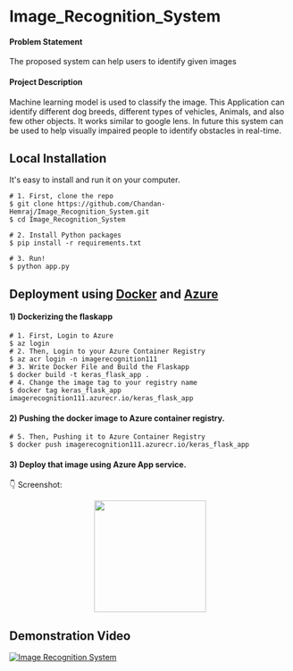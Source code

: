 # Image_Recognition_System

#### Problem Statement

The proposed system can help users to identify given images

#### Project Description 

Machine learning model is used to classify the image. This Application can identify different dog breeds, different types of vehicles, Animals, and also few other objects. It works similar to google lens. In future this system can be used to help visually impaired people to identify obstacles in real-time.

## Local Installation

It's easy to install and run it on your computer.

```shell
# 1. First, clone the repo
$ git clone https://github.com/Chandan-Hemraj/Image_Recognition_System.git
$ cd Image_Recognition_System

# 2. Install Python packages
$ pip install -r requirements.txt

# 3. Run!
$ python app.py
```

## Deployment using **[Docker](https://www.docker.com)** and [Azure](https://azure.microsoft.com/)

#### 1) Dockerizing the flaskapp

```shell
# 1. First, Login to Azure
$ az login 
# 2. Then, Login to your Azure Container Registry
$ az acr login -n imagerecognition111
# 3. Write Docker File and Build the Flaskapp
$ docker build -t keras_flask_app .
# 4. Change the image tag to your registry name
$ docker tag keras_flask_app imagerecognition111.azurecr.io/keras_flask_app 
```
  
#### 2) Pushing the docker image to Azure container registry.

```shell
# 5. Then, Pushing it to Azure Container Registry
$ docker push imagerecognition111.azurecr.io/keras_flask_app
```

#### 3) Deploy that image using Azure App service.

:point_down: Screenshot:

<p align="center">
  <img src="https://user-images.githubusercontent.com/87279692/179357699-db195af3-35a2-4354-8a6a-4f8a6647f288.png" height="200px" alt="">
</p>

## Demonstration Video

[![Image Recognition System](https://user-images.githubusercontent.com/87279692/179359397-583e24ef-abce-4570-990a-b1552e9b2c77.png)](https://youtu.be/0HoJIRVyY-U)
